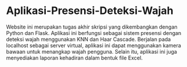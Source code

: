 # Aplikasi-Presensi-Deteksi-Wajah
Website ini merupakan tugas akhir skripsi yang dikembangkan dengan Python dan Flask. Aplikasi ini berfungsi sebagai sistem presensi dengan deteksi wajah menggunakan KNN dan Haar Cascade. Berjalan pada localhost sebagai server virtual, aplikasi ini dapat menggunakan kamera bawaan untuk menangkap wajah pengguna. Selain itu, aplikasi ini juga menyediakan laporan kehadiran dalam bentuk file Excel.
